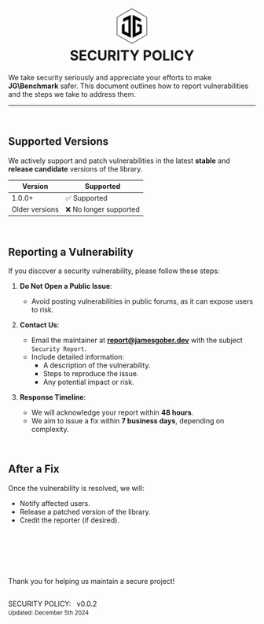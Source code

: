 <h1 align="center">
    <picture picture>
        <source media="(prefers-color-scheme: dark)" srcset="./../docs/media/jamesgober-logo-dark.png">
        <img width="72" height="72" alt="Official brand mark and logo of James Gober. Image shows JG stylish initials encased in a hexagon outline." src="./../docs/media/jamesgober-logo.png">
    </picture>
    <br>
    <b>SECURITY POLICY</b>
</h1>

We take security seriously and appreciate your efforts to make **JG\Benchmark** safer. This document outlines how to report vulnerabilities and the steps we take to address them.

---

&nbsp;

## **Supported Versions**
We actively support and patch vulnerabilities in the latest **stable** and **release candidate** versions of the library.

| Version         | Supported          |
|-----------------|--------------------|
| 1.0.0+          | ✅ Supported       |
| Older versions  | ❌ No longer supported |


&nbsp;

## **Reporting a Vulnerability**
If you discover a security vulnerability, please follow these steps:

1. **Do Not Open a Public Issue**:
   - Avoid posting vulnerabilities in public forums, as it can expose users to risk.


2. **Contact Us**:
   - Email the maintainer at **[report@jamesgober.dev]** with the subject `Security Report`.
   - Include detailed information:
     - A description of the vulnerability.
     - Steps to reproduce the issue.
     - Any potential impact or risk.

3. **Response Timeline**:
   - We will acknowledge your report within **48 hours**.
   - We aim to issue a fix within **7 business days**, depending on complexity.


&nbsp;

## **After a Fix**
Once the vulnerability is resolved, we will:
- Notify affected users.
- Release a patched version of the library.
- Credit the reporter (if desired).


&nbsp;

&nbsp;

&nbsp;


Thank you for helping us maintain a secure project!
##

<p>
    SECURITY POLICY: &nbsp; v0.0.2
    <br>
    <small>Updated: December 5th 2024</small>
</p>


[report@jamesgober.dev]: mailto:report@jamesgober.dev?subject=Security%20Report&body=Please%20describe%20the%20vulnerability%20in%20detail.%20Steps%20to%20reproduce%20the%20issue,%20and%20any%20potential%20impact%20or%20risks.